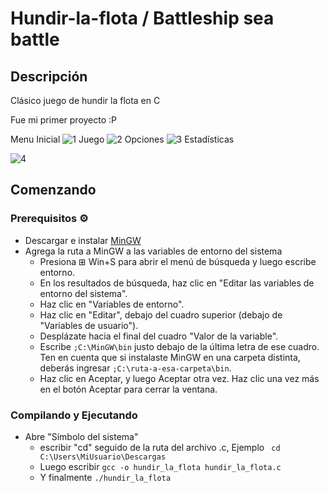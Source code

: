 # Hundir-la-flota / Battleship sea battle

## Descripción

  Clásico juego de hundir la flota en C
  
  Fue mi primer proyecto :P
  
  Menu Inicial
![1](https://i.ibb.co/Z1Rdx7b/1.png)
  Juego
![2](https://i.ibb.co/Hn1XDqr/2.png)
  Opciones
![3](https://i.ibb.co/2vskvYK/3.png)
Estadísticas

![4](https://i.ibb.co/tPr3FKc/4.png)

## Comenzando

### Prerequisitos ⚙️

* Descargar e instalar [MinGW](https://sourceforge.net/projects/mingw/)
* Agrega la ruta a MinGW a las variables de entorno del sistema
  * Presiona ⊞ Win+S para abrir el menú de búsqueda y luego escribe entorno.
  *  En los resultados de búsqueda, haz clic en "Editar las variables de entorno del sistema".
  *  Haz clic en "Variables de entorno".
  *  Haz clic en "Editar", debajo del cuadro superior (debajo de "Variables de usuario").
  *  Desplázate hacia el final del cuadro "Valor de la variable".
  *  Escribe ```;C:\MinGW\bin``` justo debajo de la última letra de ese cuadro. Ten en cuenta que si instalaste MinGW en una carpeta distinta, deberás ingresar ```;C:\ruta-a-esa-carpeta\bin```.
  *  Haz clic en Aceptar, y luego Aceptar otra vez. Haz clic una vez más en el botón Aceptar para cerrar la ventana.

### Compilando y Ejecutando

* Abre "Símbolo del sistema" 
  * escribir "cd" seguido de la ruta del archivo .c, Ejemplo `` cd C:\Users\MiUsuario\Descargas``
  * Luego escribir ```gcc -o hundir_la_flota hundir_la_flota.c```
  * Y finalmente ``./hundir_la_flota``
